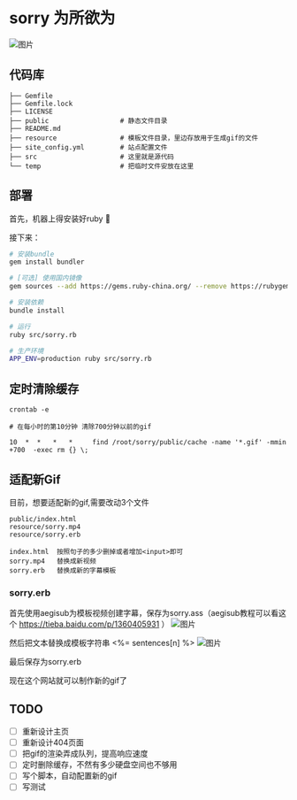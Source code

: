 # sorry 为所欲为

![图片](https://dn-coding-net-production-pp.qbox.me/f5beb81a-abf9-424b-a92e-625b008d30b7.gif)

## 代码库

```
├── Gemfile
├── Gemfile.lock
├── LICENSE
├── public                  # 静态文件目录
├── README.md
├── resource                # 模板文件目录，里边存放用于生成gif的文件
├── site_config.yml         # 站点配置文件
├── src                     # 这里就是源代码
└── temp                    # 把临时文件安放在这里
```

## 部署
首先，机器上得安装好ruby :gem:

接下来：
```bash
# 安装bundle
gem install bundler

# [可选] 使用国内镜像
gem sources --add https://gems.ruby-china.org/ --remove https://rubygems.org/

# 安装依赖
bundle install

# 运行
ruby src/sorry.rb

# 生产环境
APP_ENV=production ruby src/sorry.rb

```

## 定时清除缓存
```
crontab -e

# 在每小时的第10分钟 清除700分钟以前的gif

10  *  *   *   *     find /root/sorry/public/cache -name '*.gif' -mmin +700  -exec rm {} \;       
```

## 适配新Gif
目前，想要适配新的gif,需要改动3个文件
```
public/index.html
resource/sorry.mp4
resource/sorry.erb
```

```
index.html  按照句子的多少删掉或者增加<input>即可
sorry.mp4   替换成新视频
sorry.erb   替换成新的字幕模板
```

### sorry.erb
首先使用aegisub为模板视频创建字幕，保存为sorry.ass（aegisub教程可以看这个 https://tieba.baidu.com/p/1360405931 ）
![图片](https://dn-coding-net-production-pp.qbox.me/56a213df-9ff7-41e0-9b6c-96b1f0fe2cb6.png)

然后把文本替换成模板字符串 <%= sentences[n] %>
![图片](https://dn-coding-net-production-pp.qbox.me/6b07bc65-c3d7-4251-aad2-bd7b05af9102.png)

最后保存为sorry.erb

现在这个网站就可以制作新的gif了

## TODO

- [ ] 重新设计主页
- [ ] 重新设计404页面
- [ ] 把gif的渲染弄成队列，提高响应速度
- [ ] 定时删除缓存，不然有多少硬盘空间也不够用
- [ ] 写个脚本，自动配置新的gif
- [ ] 写测试